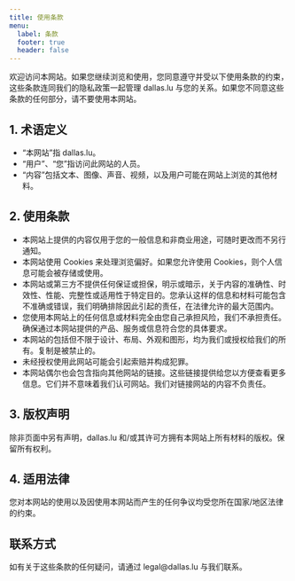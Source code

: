 ```yaml
---
title: 使用条款
menu:
  label: 条款
  footer: true
  header: false
---
```


欢迎访问本网站。如果您继续浏览和使用，您同意遵守并受以下使用条款的约束，这些条款连同我们的隐私政策一起管理 dallas.lu 与您的关系。如果您不同意这些条款的任何部分，请不要使用本网站。

## 1. 术语定义

* “本网站”指 dallas.lu。
* “用户”、“您”指访问此网站的人员。
* “内容”包括文本、图像、声音、视频，以及用户可能在网站上浏览的其他材料。

## 2. 使用条款

* 本网站上提供的内容仅用于您的一般信息和非商业用途，可随时更改而不另行通知。
* 本网站使用 Cookies 来处理浏览偏好。如果您允许使用 Cookies，则个人信息可能会被存储或使用。
* 本网站或第三方不提供任何保证或担保，明示或暗示，关于内容的准确性、时效性、性能、完整性或适用性于特定目的。您承认这样的信息和材料可能包含不准确或错误，我们明确排除因此引起的责任，在法律允许的最大范围内。
* 您使用本网站上的任何信息或材料完全由您自己承担风险，我们不承担责任。确保通过本网站提供的产品、服务或信息符合您的具体要求。
* 本网站的包括但不限于设计、布局、外观和图形，均为我们或授权给我们的所有。复制是被禁止的。
* 未经授权使用此网站可能会引起索赔并构成犯罪。
* 本网站偶尔也会包含指向其他网站的链接。这些链接提供给您以方便查看更多信息。它们并不意味着我们认可网站。我们对链接网站的内容不负责任。

## 3. 版权声明

除非页面中另有声明，dallas.lu 和/或其许可方拥有本网站上所有材料的版权。保留所有权利。

## 4. 适用法律

您对本网站的使用以及因使用本网站而产生的任何争议均受您所在国家/地区法律的约束。

## 联系方式

如有关于这些条款的任何疑问，请通过 legal&#64;&#100;a&#108;la&#115;.lu 与我们联系。